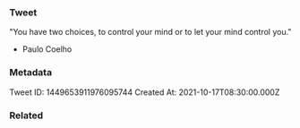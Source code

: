 ### Tweet
"You have two choices, to control your mind or to let your mind control you."

 - Paulo Coelho

### Metadata
Tweet ID: 1449653911976095744
Created At: 2021-10-17T08:30:00.000Z

### Related

